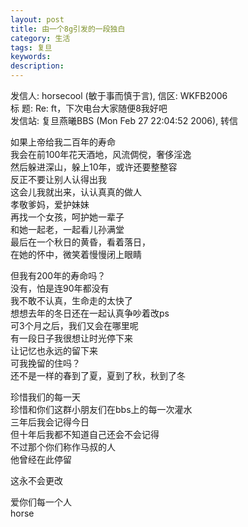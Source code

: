 ```yaml
---
layout: post
title: 由一个8g引发的一段独白
category: 生活
tags: 复旦
keywords: 
description: 
---
```


发信人: horsecool (敏于事而慎于言), 信区: WKFB2006  
标  题: Re: ft，下次电台大家随便8我好吧  
发信站: 复旦燕曦BBS (Mon Feb 27 22:04:52 2006), 转信  

如果上帝给我二百年的寿命  
我会在前100年花天酒地，风流倜傥，奢侈淫逸  
然后躲进深山，躲上10年，或许还要整整容  
反正不要让别人认得出我  
这会儿我就出来，认认真真的做人  
孝敬爹妈，爱护妹妹  
再找一个女孩，呵护她一辈子  
和她一起老，一起看儿孙满堂  
最后在一个秋日的黄昏，看着落日，  
在她的怀中，微笑着慢慢闭上眼睛  

但我有200年的寿命吗？  
没有，怕是连90年都没有  
我不敢不认真，生命走的太快了  
想想去年的冬日还在一起认真争吵着改ps  
可3个月之后，我们又会在哪里呢  
有一段日子我很想让时光停下来  
让记忆也永远的留下来  
可我挽留的住吗？  
还不是一样的春到了夏，夏到了秋，秋到了冬  

珍惜我们的每一天  
珍惜和你们这群小朋友们在bbs上的每一次灌水  
三年后我会记得今日  
但十年后我都不知道自己还会不会记得  
不过那个你们称作马叔的人  
他曾经在此停留  

这永不会更改  

爱你们每一个人  
horse  
